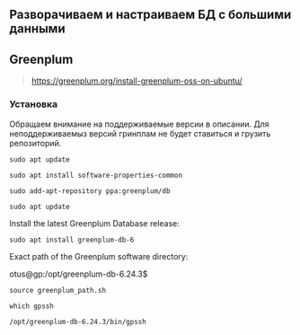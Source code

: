 Разворачиваем и настраиваем БД с большими данными
-----------------------------------------------

## Greenplum

> https://greenplum.org/install-greenplum-oss-on-ubuntu/

### Установка

Обращаем внимание на поддерживаемые версии в описании.
Для неподдерживаемыз версий гринплам не будет ставиться и грузить репозиторий.

```
sudo apt update
```
```
sudo apt install software-properties-common
```
```
sudo add-apt-repository ppa:greenplum/db
```
```
sudo apt update
```

Install the latest Greenplum Database release:
```
sudo apt install greenplum-db-6
```

Exact path of the Greenplum software directory:

otus@gp:/opt/greenplum-db-6.24.3$ 

```
source greenplum_path.sh
```
```
which gpssh
```
```
/opt/greenplum-db-6.24.3/bin/gpssh
```

